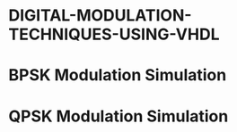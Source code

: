 # DIGITAL-MODULATION-TECHNIQUES-USING-VHDL

# BPSK Modulation Simulation 


# QPSK Modulation Simulation
